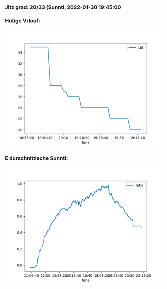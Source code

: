 ### Jitz grad: 20/33 (Sunnti, 2022-01-30 19:45:00

### Hütige Vrlouf:
![Graph](Today.png)

### E durschnittleche Sunnti:
![Graph](Sunnti.png)